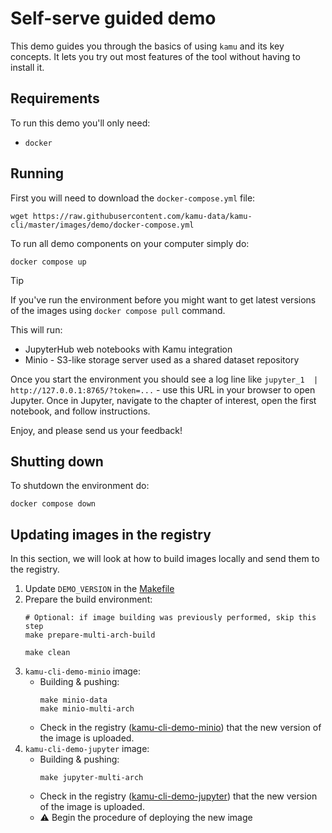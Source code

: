# Self-serve guided demo

This demo guides you through the basics of using `kamu` and its key concepts. It lets you try out most features of the tool without having to install it.

## Requirements
To run this demo you'll only need:
* `docker`

## Running
First you will need to download the `docker-compose.yml` file:

```shell
wget https://raw.githubusercontent.com/kamu-data/kamu-cli/master/images/demo/docker-compose.yml
```

To run all demo components on your computer simply do:

```shell
docker compose up
```

> [!TIP]
> If you've run the environment before you might want to get latest versions of the images using `docker compose pull` command.

This will run:
* JupyterHub web notebooks with Kamu integration
* Minio - S3-like storage server used as a shared dataset repository

Once you start the environment you should see a log line like `jupyter_1  |   http://127.0.0.1:8765/?token=...`  - use this URL in your browser to open Jupyter. Once in Jupyter, navigate to the chapter of interest, open the first notebook, and follow instructions.

Enjoy, and please send us your feedback!

## Shutting down
To shutdown the environment do:

```shell
docker compose down
```

## Updating images in the registry

In this section, we will look at how to build images locally and send them to the registry.

1. Update `DEMO_VERSION` in the [Makefile](./Makefile)
2. Prepare the build environment:
   ```shell
   # Optional: if image building was previously performed, skip this step
   make prepare-multi-arch-build

   make clean
   ```
3. `kamu-cli-demo-minio`  image:
    - Building & pushing:
      ```shell
      make minio-data
      make minio-multi-arch
      ```
    - Check in the registry ([kamu-cli-demo-minio](https://github.com/kamu-data/kamu-cli/pkgs/container/kamu-cli-demo-minio)) that the new version of the image is uploaded.
4. `kamu-cli-demo-jupyter` image:
    - Building & pushing:
      ```shell
      make jupyter-multi-arch
      ```
    - Check in the registry ([kamu-cli-demo-jupyter](https://github.com/kamu-data/kamu-cli/pkgs/container/kamu-cli-demo-jupyter)) that the new version of the image is uploaded.
    - ⚠️ Begin the procedure of deploying the new image
